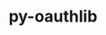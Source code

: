 ---
title: "py-oauthlib"
layout: cache
categories: [package, develop]
meta: {"compilers": ["none"], "num_specs": 71, "num_specs_by_stack": {"e4s": 17, "e4s-neoverse-v2": 18, "ml-darwin-aarch64-mps": 2, "ml-linux-aarch64-cpu": 17, "ml-linux-aarch64-cuda": 16, "ml-linux-x86_64-cpu": 17, "ml-linux-x86_64-cuda": 16, "root": 71}, "oss": ["sequoia", "ubuntu22.04", "ubuntu24.04"], "platforms": ["darwin", "linux"], "stacks": ["e4s", "e4s-neoverse-v2", "ml-darwin-aarch64-mps", "ml-linux-aarch64-cpu", "ml-linux-aarch64-cuda", "ml-linux-x86_64-cpu", "ml-linux-x86_64-cuda", "root"], "targets": ["aarch64", "neoverse_v2", "x86_64_v3"], "versions": ["3.2.2"]}
spec_details: [{"compiler": "none", "hash": "2kbbxhuvuzqpnsvgu2rruvo4iaqlvrdq", "os": "ubuntu24.04", "platform": "linux", "size": "-", "stacks": ["ml-linux-aarch64-cpu", "ml-linux-aarch64-cuda", "root"], "target": "aarch64", "variants": ["build_system=python_pip", "~rsa", "~signals", "~signedtoken"], "versions": ["3.2.2"]}, {"compiler": "none", "hash": "2s3fmdvxbu46aoslxom2y7ukkappdv5m", "os": "ubuntu22.04", "platform": "linux", "size": "-", "stacks": ["e4s-neoverse-v2", "root"], "target": "neoverse_v2", "variants": ["build_system=python_pip", "~rsa", "~signals", "~signedtoken"], "versions": ["3.2.2"]}, {"compiler": "none", "hash": "32tbgdn6xnxgo57wv5kzeki4cdejj63v", "os": "ubuntu22.04", "platform": "linux", "size": "-", "stacks": ["e4s", "root"], "target": "x86_64_v3", "variants": ["build_system=python_pip", "~rsa", "~signals", "~signedtoken"], "versions": ["3.2.2"]}, {"compiler": "none", "hash": "3atxxt3epr7usix6pvpywylzi4v6c6zi", "os": "ubuntu22.04", "platform": "linux", "size": "-", "stacks": ["e4s", "root"], "target": "x86_64_v3", "variants": ["build_system=python_pip", "~rsa", "~signals", "~signedtoken"], "versions": ["3.2.2"]}, {"compiler": "none", "hash": "3kwnw6sn3utg7l3iaqri4cw5tnfo7dl6", "os": "ubuntu24.04", "platform": "linux", "size": "-", "stacks": ["ml-linux-aarch64-cpu", "ml-linux-aarch64-cuda", "root"], "target": "aarch64", "variants": ["build_system=python_pip", "~rsa", "~signals", "~signedtoken"], "versions": ["3.2.2"]}, {"compiler": "none", "hash": "3xuryoacbibwhspunhagnnb2uoac6cep", "os": "ubuntu22.04", "platform": "linux", "size": "-", "stacks": ["e4s-neoverse-v2", "root"], "target": "neoverse_v2", "variants": ["build_system=python_pip", "~rsa", "~signals", "~signedtoken"], "versions": ["3.2.2"]}, {"compiler": "none", "hash": "3xybpyb2ce3ppuaxqo3kuffiorrj2kpp", "os": "ubuntu24.04", "platform": "linux", "size": "-", "stacks": ["ml-linux-x86_64-cpu", "ml-linux-x86_64-cuda", "root"], "target": "x86_64_v3", "variants": ["build_system=python_pip", "~rsa", "~signals", "~signedtoken"], "versions": ["3.2.2"]}, {"compiler": "none", "hash": "4htd5r2nyupbt5j7w4zu3giyf7wn2kil", "os": "ubuntu22.04", "platform": "linux", "size": "-", "stacks": ["e4s-neoverse-v2", "root"], "target": "neoverse_v2", "variants": ["build_system=python_pip", "~rsa", "~signals", "~signedtoken"], "versions": ["3.2.2"]}, {"compiler": "none", "hash": "57pzmfnkuep5hp43mzxwisnbzkbp74o5", "os": "ubuntu24.04", "platform": "linux", "size": "-", "stacks": ["ml-linux-aarch64-cpu", "ml-linux-aarch64-cuda", "root"], "target": "aarch64", "variants": ["build_system=python_pip", "~rsa", "~signals", "~signedtoken"], "versions": ["3.2.2"]}, {"compiler": "none", "hash": "5jyywzfef6gynbukivsadpfj2a42vcxy", "os": "ubuntu24.04", "platform": "linux", "size": "-", "stacks": ["ml-linux-aarch64-cpu", "ml-linux-aarch64-cuda", "root"], "target": "aarch64", "variants": ["build_system=python_pip", "~rsa", "~signals", "~signedtoken"], "versions": ["3.2.2"]}, {"compiler": "none", "hash": "5xvhsqvydpt2lzkli4x3zsbhktxwwxgn", "os": "ubuntu22.04", "platform": "linux", "size": "-", "stacks": ["e4s", "root"], "target": "x86_64_v3", "variants": ["build_system=python_pip", "~rsa", "~signals", "~signedtoken"], "versions": ["3.2.2"]}, {"compiler": "none", "hash": "65qdrj4hbfryvveykrcleywb2crexcjm", "os": "ubuntu24.04", "platform": "linux", "size": "-", "stacks": ["ml-linux-x86_64-cpu", "ml-linux-x86_64-cuda", "root"], "target": "x86_64_v3", "variants": ["build_system=python_pip", "~rsa", "~signals", "~signedtoken"], "versions": ["3.2.2"]}, {"compiler": "none", "hash": "6p3ito5ckx35tohdvx33a3o7j6acm76t", "os": "ubuntu24.04", "platform": "linux", "size": "-", "stacks": ["ml-linux-aarch64-cpu", "root"], "target": "aarch64", "variants": ["build_system=python_pip", "~rsa", "~signals", "~signedtoken"], "versions": ["3.2.2"]}, {"compiler": "none", "hash": "7oeds75hgqtaq6fzkol62fcx4cbpmp3z", "os": "ubuntu22.04", "platform": "linux", "size": "-", "stacks": ["e4s-neoverse-v2", "root"], "target": "neoverse_v2", "variants": ["build_system=python_pip", "~rsa", "~signals", "~signedtoken"], "versions": ["3.2.2"]}, {"compiler": "none", "hash": "asy5tx44itdrofe3o2mdplpmugb63225", "os": "ubuntu22.04", "platform": "linux", "size": "-", "stacks": ["e4s-neoverse-v2", "root"], "target": "neoverse_v2", "variants": ["build_system=python_pip", "~rsa", "~signals", "~signedtoken"], "versions": ["3.2.2"]}, {"compiler": "none", "hash": "bemi3ozhkvwk6bxctysxtzxgeeplbuua", "os": "ubuntu22.04", "platform": "linux", "size": "-", "stacks": ["e4s", "root"], "target": "x86_64_v3", "variants": ["build_system=python_pip", "~rsa", "~signals", "~signedtoken"], "versions": ["3.2.2"]}, {"compiler": "none", "hash": "bj62zbtyclzl5kvl2fbmqdganelt2pts", "os": "ubuntu22.04", "platform": "linux", "size": "-", "stacks": ["e4s-neoverse-v2", "root"], "target": "neoverse_v2", "variants": ["build_system=python_pip", "~rsa", "~signals", "~signedtoken"], "versions": ["3.2.2"]}, {"compiler": "none", "hash": "c3yxoptf3demhucfmb4jspz7zjh7crjo", "os": "ubuntu22.04", "platform": "linux", "size": "-", "stacks": ["e4s", "root"], "target": "x86_64_v3", "variants": ["build_system=python_pip", "~rsa", "~signals", "~signedtoken"], "versions": ["3.2.2"]}, {"compiler": "none", "hash": "c4f533jgtz4pdmilrehq4nverb5ev362", "os": "ubuntu22.04", "platform": "linux", "size": "-", "stacks": ["e4s", "root"], "target": "x86_64_v3", "variants": ["build_system=python_pip", "~rsa", "~signals", "~signedtoken"], "versions": ["3.2.2"]}, {"compiler": "none", "hash": "cbso4v3pxhfzvn67yjswaohpyxvoqcw5", "os": "ubuntu24.04", "platform": "linux", "size": "-", "stacks": ["ml-linux-x86_64-cpu", "ml-linux-x86_64-cuda", "root"], "target": "x86_64_v3", "variants": ["build_system=python_pip", "~rsa", "~signals", "~signedtoken"], "versions": ["3.2.2"]}, {"compiler": "none", "hash": "ciljrxhuerpe6be37bz7job73vydbtuf", "os": "sequoia", "platform": "darwin", "size": "-", "stacks": ["ml-darwin-aarch64-mps", "root"], "target": "aarch64", "variants": ["build_system=python_pip", "~rsa", "~signals", "~signedtoken"], "versions": ["3.2.2"]}, {"compiler": "none", "hash": "cj2ylbsww4ioclzmbkmcwrp4lypx2gdv", "os": "ubuntu24.04", "platform": "linux", "size": "-", "stacks": ["ml-linux-x86_64-cpu", "root"], "target": "x86_64_v3", "variants": ["build_system=python_pip", "~rsa", "~signals", "~signedtoken"], "versions": ["3.2.2"]}, {"compiler": "none", "hash": "ckvlunczlzg6jfoxyyla2sad2ousroel", "os": "ubuntu24.04", "platform": "linux", "size": "-", "stacks": ["ml-linux-aarch64-cpu", "ml-linux-aarch64-cuda", "root"], "target": "aarch64", "variants": ["build_system=python_pip", "~rsa", "~signals", "~signedtoken"], "versions": ["3.2.2"]}, {"compiler": "none", "hash": "cn3rocize3dyqoegajleatazxyedwvwr", "os": "ubuntu24.04", "platform": "linux", "size": "-", "stacks": ["ml-linux-x86_64-cpu", "ml-linux-x86_64-cuda", "root"], "target": "x86_64_v3", "variants": ["build_system=python_pip", "~rsa", "~signals", "~signedtoken"], "versions": ["3.2.2"]}, {"compiler": "none", "hash": "d5ayrymgmindw4ekl4gajtn4efadhaif", "os": "ubuntu22.04", "platform": "linux", "size": "-", "stacks": ["e4s", "root"], "target": "x86_64_v3", "variants": ["build_system=python_pip", "~rsa", "~signals", "~signedtoken"], "versions": ["3.2.2"]}, {"compiler": "none", "hash": "dnw2gjiezlhcnv74l4wdjkd2ni6inttb", "os": "ubuntu24.04", "platform": "linux", "size": "-", "stacks": ["ml-linux-x86_64-cpu", "ml-linux-x86_64-cuda", "root"], "target": "x86_64_v3", "variants": ["build_system=python_pip", "~rsa", "~signals", "~signedtoken"], "versions": ["3.2.2"]}, {"compiler": "none", "hash": "dyuzo4mtflnifzbfspjpcj6ewv4khcfd", "os": "ubuntu24.04", "platform": "linux", "size": "-", "stacks": ["ml-linux-aarch64-cpu", "ml-linux-aarch64-cuda", "root"], "target": "aarch64", "variants": ["build_system=python_pip", "~rsa", "~signals", "~signedtoken"], "versions": ["3.2.2"]}, {"compiler": "none", "hash": "eatuxrsue7n7qyxnrwvmb2u5cry4qeu5", "os": "ubuntu22.04", "platform": "linux", "size": "-", "stacks": ["e4s-neoverse-v2", "root"], "target": "neoverse_v2", "variants": ["build_system=python_pip", "~rsa", "~signals", "~signedtoken"], "versions": ["3.2.2"]}, {"compiler": "none", "hash": "fxwvofz7eipi2akdy33otnkyympt3t65", "os": "ubuntu24.04", "platform": "linux", "size": "-", "stacks": ["ml-linux-x86_64-cpu", "ml-linux-x86_64-cuda", "root"], "target": "x86_64_v3", "variants": ["build_system=python_pip", "~rsa", "~signals", "~signedtoken"], "versions": ["3.2.2"]}, {"compiler": "none", "hash": "gfroqf2hzynzm57ubnb3w3wkrtaftd2v", "os": "ubuntu24.04", "platform": "linux", "size": "-", "stacks": ["ml-linux-x86_64-cpu", "ml-linux-x86_64-cuda", "root"], "target": "x86_64_v3", "variants": ["build_system=python_pip", "~rsa", "~signals", "~signedtoken"], "versions": ["3.2.2"]}, {"compiler": "none", "hash": "gqt4w44lfpbjo6wqfqcyqblf7pyxswo5", "os": "ubuntu24.04", "platform": "linux", "size": "-", "stacks": ["ml-linux-x86_64-cpu", "ml-linux-x86_64-cuda", "root"], "target": "x86_64_v3", "variants": ["build_system=python_pip", "~rsa", "~signals", "~signedtoken"], "versions": ["3.2.2"]}, {"compiler": "none", "hash": "hxtxqpzzghgo7dpyfjhpb7wvf7chrjkv", "os": "ubuntu24.04", "platform": "linux", "size": "-", "stacks": ["ml-linux-aarch64-cpu", "ml-linux-aarch64-cuda", "root"], "target": "aarch64", "variants": ["build_system=python_pip", "~rsa", "~signals", "~signedtoken"], "versions": ["3.2.2"]}, {"compiler": "none", "hash": "i6w7g6a2ahzsspmkr4ik5su4i3n6iwnb", "os": "ubuntu24.04", "platform": "linux", "size": "-", "stacks": ["ml-linux-x86_64-cpu", "ml-linux-x86_64-cuda", "root"], "target": "x86_64_v3", "variants": ["build_system=python_pip", "~rsa", "~signals", "~signedtoken"], "versions": ["3.2.2"]}, {"compiler": "none", "hash": "jetttiabptdtfu7z7wxzog652xdbgrzf", "os": "ubuntu22.04", "platform": "linux", "size": "-", "stacks": ["e4s-neoverse-v2", "root"], "target": "neoverse_v2", "variants": ["build_system=python_pip", "~rsa", "~signals", "~signedtoken"], "versions": ["3.2.2"]}, {"compiler": "none", "hash": "khvo5ajymxnevziey33nl2xjim2m45hu", "os": "ubuntu22.04", "platform": "linux", "size": "-", "stacks": ["e4s", "root"], "target": "x86_64_v3", "variants": ["build_system=python_pip", "~rsa", "~signals", "~signedtoken"], "versions": ["3.2.2"]}, {"compiler": "none", "hash": "kpqqbkejnfyadeh74bydtiw3l2hyvubx", "os": "ubuntu22.04", "platform": "linux", "size": "-", "stacks": ["e4s", "root"], "target": "x86_64_v3", "variants": ["build_system=python_pip", "~rsa", "~signals", "~signedtoken"], "versions": ["3.2.2"]}, {"compiler": "none", "hash": "ltir77j5kbtyvyv2vdxbjzcikqh7wu4s", "os": "ubuntu24.04", "platform": "linux", "size": "-", "stacks": ["ml-linux-aarch64-cpu", "ml-linux-aarch64-cuda", "root"], "target": "aarch64", "variants": ["build_system=python_pip", "~rsa", "~signals", "~signedtoken"], "versions": ["3.2.2"]}, {"compiler": "none", "hash": "ltyhjzp5jt4houxr3xpsoafiukvyo5sw", "os": "ubuntu24.04", "platform": "linux", "size": "-", "stacks": ["ml-linux-aarch64-cpu", "ml-linux-aarch64-cuda", "root"], "target": "aarch64", "variants": ["build_system=python_pip", "~rsa", "~signals", "~signedtoken"], "versions": ["3.2.2"]}, {"compiler": "none", "hash": "mpgmdt4weg5cc3qqtvfttmzi2jnu2zsm", "os": "ubuntu24.04", "platform": "linux", "size": "-", "stacks": ["ml-linux-aarch64-cpu", "ml-linux-aarch64-cuda", "root"], "target": "aarch64", "variants": ["build_system=python_pip", "~rsa", "~signals", "~signedtoken"], "versions": ["3.2.2"]}, {"compiler": "none", "hash": "nafigqztec5yques4ranctijunnmgqbr", "os": "ubuntu24.04", "platform": "linux", "size": "-", "stacks": ["ml-linux-aarch64-cpu", "ml-linux-aarch64-cuda", "root"], "target": "aarch64", "variants": ["build_system=python_pip", "~rsa", "~signals", "~signedtoken"], "versions": ["3.2.2"]}, {"compiler": "none", "hash": "o2brncwfx6iaiaszdkxlk44rmrx5roih", "os": "ubuntu22.04", "platform": "linux", "size": "-", "stacks": ["e4s-neoverse-v2", "root"], "target": "neoverse_v2", "variants": ["build_system=python_pip", "~rsa", "~signals", "~signedtoken"], "versions": ["3.2.2"]}, {"compiler": "none", "hash": "ov3bvui66dpy75ra4sjqw4lrrgcxllix", "os": "ubuntu24.04", "platform": "linux", "size": "-", "stacks": ["ml-linux-x86_64-cpu", "ml-linux-x86_64-cuda", "root"], "target": "x86_64_v3", "variants": ["build_system=python_pip", "~rsa", "~signals", "~signedtoken"], "versions": ["3.2.2"]}, {"compiler": "none", "hash": "owtgwa3qo4uztkn2cibzvxrvru4jm66r", "os": "ubuntu24.04", "platform": "linux", "size": "-", "stacks": ["ml-linux-aarch64-cpu", "ml-linux-aarch64-cuda", "root"], "target": "aarch64", "variants": ["build_system=python_pip", "~rsa", "~signals", "~signedtoken"], "versions": ["3.2.2"]}, {"compiler": "none", "hash": "p5lsx4vu3r5ekp3274zykiiww7nccc3c", "os": "ubuntu24.04", "platform": "linux", "size": "-", "stacks": ["ml-linux-aarch64-cpu", "ml-linux-aarch64-cuda", "root"], "target": "aarch64", "variants": ["build_system=python_pip", "~rsa", "~signals", "~signedtoken"], "versions": ["3.2.2"]}, {"compiler": "none", "hash": "pluulq2gthzko66zlfjb4vp2ugkomlfe", "os": "ubuntu22.04", "platform": "linux", "size": "-", "stacks": ["e4s-neoverse-v2", "root"], "target": "neoverse_v2", "variants": ["build_system=python_pip", "~rsa", "~signals", "~signedtoken"], "versions": ["3.2.2"]}, {"compiler": "none", "hash": "qexe62xmpdytu2f2t2ikxoxwxlqrhu4f", "os": "ubuntu22.04", "platform": "linux", "size": "-", "stacks": ["e4s-neoverse-v2", "root"], "target": "neoverse_v2", "variants": ["build_system=python_pip", "~rsa", "~signals", "~signedtoken"], "versions": ["3.2.2"]}, {"compiler": "none", "hash": "rgxvbfujgfbznf2brvmihk2nmyoqjb4r", "os": "ubuntu24.04", "platform": "linux", "size": "-", "stacks": ["ml-linux-x86_64-cpu", "ml-linux-x86_64-cuda", "root"], "target": "x86_64_v3", "variants": ["build_system=python_pip", "~rsa", "~signals", "~signedtoken"], "versions": ["3.2.2"]}, {"compiler": "none", "hash": "rngwuqgwlttzxdsvzgaqoxg56vnzfpwq", "os": "ubuntu24.04", "platform": "linux", "size": "-", "stacks": ["ml-linux-x86_64-cpu", "ml-linux-x86_64-cuda", "root"], "target": "x86_64_v3", "variants": ["build_system=python_pip", "~rsa", "~signals", "~signedtoken"], "versions": ["3.2.2"]}, {"compiler": "none", "hash": "rwuifyxydwykfxrp3jtvvlr4nyuguzdn", "os": "ubuntu24.04", "platform": "linux", "size": "-", "stacks": ["ml-linux-x86_64-cpu", "ml-linux-x86_64-cuda", "root"], "target": "x86_64_v3", "variants": ["build_system=python_pip", "~rsa", "~signals", "~signedtoken"], "versions": ["3.2.2"]}, {"compiler": "none", "hash": "semmtsdbosmlznelhmmrz3zx5oyscrhu", "os": "ubuntu22.04", "platform": "linux", "size": "-", "stacks": ["e4s-neoverse-v2", "root"], "target": "neoverse_v2", "variants": ["build_system=python_pip", "~rsa", "~signals", "~signedtoken"], "versions": ["3.2.2"]}, {"compiler": "none", "hash": "sr6igggh2jidjajequh24bu2xq3llf53", "os": "ubuntu22.04", "platform": "linux", "size": "-", "stacks": ["e4s", "root"], "target": "x86_64_v3", "variants": ["build_system=python_pip", "~rsa", "~signals", "~signedtoken"], "versions": ["3.2.2"]}, {"compiler": "none", "hash": "szufon22iimopakcxzvx7upqumdqyjip", "os": "ubuntu24.04", "platform": "linux", "size": "-", "stacks": ["ml-linux-x86_64-cpu", "ml-linux-x86_64-cuda", "root"], "target": "x86_64_v3", "variants": ["build_system=python_pip", "~rsa", "~signals", "~signedtoken"], "versions": ["3.2.2"]}, {"compiler": "none", "hash": "ux3caz7nifdah2rvutybuei5go5bxhk6", "os": "ubuntu24.04", "platform": "linux", "size": "-", "stacks": ["ml-linux-aarch64-cpu", "ml-linux-aarch64-cuda", "root"], "target": "aarch64", "variants": ["build_system=python_pip", "~rsa", "~signals", "~signedtoken"], "versions": ["3.2.2"]}, {"compiler": "none", "hash": "vatywzu6ps7h754nsza4ffzn2hv47znb", "os": "ubuntu22.04", "platform": "linux", "size": "-", "stacks": ["e4s-neoverse-v2", "root"], "target": "neoverse_v2", "variants": ["build_system=python_pip", "~rsa", "~signals", "~signedtoken"], "versions": ["3.2.2"]}, {"compiler": "none", "hash": "vsdz5vpjnkspdw5krtktkmccic3yb2m3", "os": "ubuntu22.04", "platform": "linux", "size": "-", "stacks": ["e4s", "root"], "target": "x86_64_v3", "variants": ["build_system=python_pip", "~rsa", "~signals", "~signedtoken"], "versions": ["3.2.2"]}, {"compiler": "none", "hash": "vy7odjivs7o3bzwq2tuluif3ikzdbaun", "os": "ubuntu22.04", "platform": "linux", "size": "-", "stacks": ["e4s", "root"], "target": "x86_64_v3", "variants": ["build_system=python_pip", "~rsa", "~signals", "~signedtoken"], "versions": ["3.2.2"]}, {"compiler": "none", "hash": "wfh4k3t5pmfsqyxxvub2p2uam3gbbfca", "os": "ubuntu22.04", "platform": "linux", "size": "-", "stacks": ["e4s", "root"], "target": "x86_64_v3", "variants": ["build_system=python_pip", "~rsa", "~signals", "~signedtoken"], "versions": ["3.2.2"]}, {"compiler": "none", "hash": "wpfcfoe2n6v34xb4qg26qabk62woeetj", "os": "ubuntu22.04", "platform": "linux", "size": "-", "stacks": ["e4s", "root"], "target": "x86_64_v3", "variants": ["build_system=python_pip", "~rsa", "~signals", "~signedtoken"], "versions": ["3.2.2"]}, {"compiler": "none", "hash": "xamksmf435eiokw7naynbrpoyqc6zmwz", "os": "ubuntu22.04", "platform": "linux", "size": "-", "stacks": ["e4s", "root"], "target": "x86_64_v3", "variants": ["build_system=python_pip", "~rsa", "~signals", "~signedtoken"], "versions": ["3.2.2"]}, {"compiler": "none", "hash": "xarwhzaseludwe5rmylgrzrotgcohlcv", "os": "ubuntu22.04", "platform": "linux", "size": "-", "stacks": ["e4s-neoverse-v2", "root"], "target": "neoverse_v2", "variants": ["build_system=python_pip", "~rsa", "~signals", "~signedtoken"], "versions": ["3.2.2"]}, {"compiler": "none", "hash": "y4kwtb6a6v52xtsvommayvzfsfaiu7jr", "os": "ubuntu22.04", "platform": "linux", "size": "-", "stacks": ["e4s-neoverse-v2", "root"], "target": "neoverse_v2", "variants": ["build_system=python_pip", "~rsa", "~signals", "~signedtoken"], "versions": ["3.2.2"]}, {"compiler": "none", "hash": "yot57rr2iy7aotpeql7wf4i3szvrzgme", "os": "ubuntu22.04", "platform": "linux", "size": "-", "stacks": ["e4s-neoverse-v2", "root"], "target": "neoverse_v2", "variants": ["build_system=python_pip", "~rsa", "~signals", "~signedtoken"], "versions": ["3.2.2"]}, {"compiler": "none", "hash": "yvpfjpd5n336ilqeow67r3cf3qsfiizr", "os": "ubuntu24.04", "platform": "linux", "size": "-", "stacks": ["ml-linux-x86_64-cpu", "ml-linux-x86_64-cuda", "root"], "target": "x86_64_v3", "variants": ["build_system=python_pip", "~rsa", "~signals", "~signedtoken"], "versions": ["3.2.2"]}, {"compiler": "none", "hash": "ywu72buekss43kkvv5ombw4riukbqkhx", "os": "ubuntu22.04", "platform": "linux", "size": "-", "stacks": ["e4s-neoverse-v2", "root"], "target": "neoverse_v2", "variants": ["build_system=python_pip", "~rsa", "~signals", "~signedtoken"], "versions": ["3.2.2"]}, {"compiler": "none", "hash": "yzqjf6ch224tb4pb5smubp5dahqmsnlf", "os": "ubuntu24.04", "platform": "linux", "size": "-", "stacks": ["ml-linux-x86_64-cpu", "ml-linux-x86_64-cuda", "root"], "target": "x86_64_v3", "variants": ["build_system=python_pip", "~rsa", "~signals", "~signedtoken"], "versions": ["3.2.2"]}, {"compiler": "none", "hash": "z24gpizl5y5nx3lhuf4a7dlehtircyif", "os": "ubuntu22.04", "platform": "linux", "size": "-", "stacks": ["e4s-neoverse-v2", "root"], "target": "neoverse_v2", "variants": ["build_system=python_pip", "~rsa", "~signals", "~signedtoken"], "versions": ["3.2.2"]}, {"compiler": "none", "hash": "zcn354czq4qpp7b47eroul52hrj34wft", "os": "ubuntu22.04", "platform": "linux", "size": "-", "stacks": ["e4s", "root"], "target": "x86_64_v3", "variants": ["build_system=python_pip", "~rsa", "~signals", "~signedtoken"], "versions": ["3.2.2"]}, {"compiler": "none", "hash": "zkppb4odk2gjhwisdwsqilrgbfo5lkgi", "os": "ubuntu22.04", "platform": "linux", "size": "-", "stacks": ["e4s", "root"], "target": "x86_64_v3", "variants": ["build_system=python_pip", "~rsa", "~signals", "~signedtoken"], "versions": ["3.2.2"]}, {"compiler": "none", "hash": "zlo6zv2fi6beir2kqtfvrwb5pfinznvs", "os": "ubuntu24.04", "platform": "linux", "size": "-", "stacks": ["ml-linux-aarch64-cpu", "ml-linux-aarch64-cuda", "root"], "target": "aarch64", "variants": ["build_system=python_pip", "~rsa", "~signals", "~signedtoken"], "versions": ["3.2.2"]}, {"compiler": "none", "hash": "zmceaatjvsygwypkgl3ydyksfdjzq6ay", "os": "sequoia", "platform": "darwin", "size": "-", "stacks": ["ml-darwin-aarch64-mps", "root"], "target": "aarch64", "variants": ["build_system=python_pip", "~rsa", "~signals", "~signedtoken"], "versions": ["3.2.2"]}, {"compiler": "none", "hash": "zqxnmbpmv43j3v7avgqsbkypuekjl7tl", "os": "ubuntu24.04", "platform": "linux", "size": "-", "stacks": ["ml-linux-aarch64-cpu", "ml-linux-aarch64-cuda", "root"], "target": "aarch64", "variants": ["build_system=python_pip", "~rsa", "~signals", "~signedtoken"], "versions": ["3.2.2"]}]
---